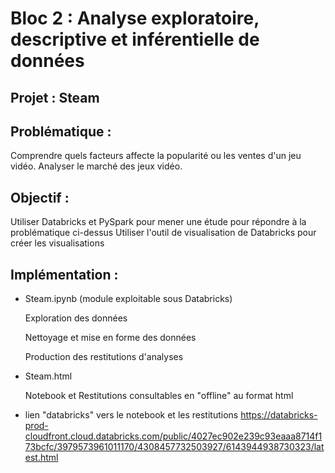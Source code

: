 # Bloc 2 : Analyse exploratoire, descriptive et inférentielle de données

## Projet : Steam

## Problématique :
Comprendre quels facteurs affecte la popularité ou les ventes d'un jeu vidéo.
Analyser le marché des jeux vidéo.

## Objectif :
Utiliser Databricks et PySpark pour mener une étude pour répondre à la problématique ci-dessus
Utiliser l'outil de visualisation de Databricks pour créer les visualisations


## Implémentation :

* Steam.ipynb (module exploitable sous Databricks)

  Exploration des données

  Nettoyage et mise en forme des données

  Production des restitutions d'analyses 

* Steam.html

  Notebook et Restitutions consultables en "offline" au format html

* lien "databricks" vers le notebook et les restitutions
https://databricks-prod-cloudfront.cloud.databricks.com/public/4027ec902e239c93eaaa8714f173bcfc/3979573961011170/4308457732503927/6143944938730323/latest.html




